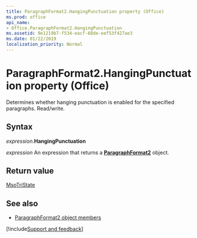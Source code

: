 ```yaml
---
title: ParagraphFormat2.HangingPunctuation property (Office)
ms.prod: office
api_name:
- Office.ParagraphFormat2.HangingPunctuation
ms.assetid: 9e1219b7-f534-eacf-68de-eef53f427ae3
ms.date: 01/22/2019
localization_priority: Normal
---
```



# ParagraphFormat2.HangingPunctuation property (Office)

Determines whether hanging punctuation is enabled for the specified paragraphs. Read/write.


## Syntax

_expression_.**HangingPunctuation**

_expression_ An expression that returns a **[ParagraphFormat2](Office.ParagraphFormat2.md)** object.


## Return value

[MsoTriState](office.msotristate.md)


## See also

- [ParagraphFormat2 object members](overview/library-reference/paragraphformat2-members-office.md)




[!include[Support and feedback](~/includes/feedback-boilerplate.md)]